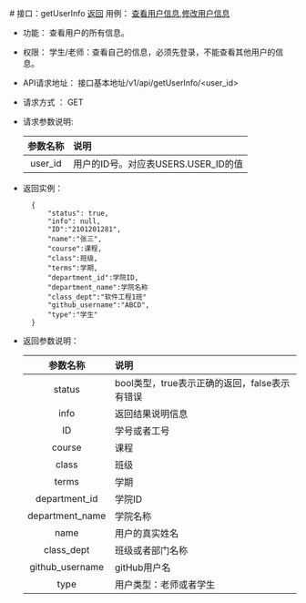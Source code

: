 ﻿﻿# 接口：getUserInfo  [返回](../README.md)
用例： [查看用户信息](../用例/查看用户信息.md),[修改用户信息](../用例/修改用户信息.md)

- 功能：
    查看用户的所有信息。
    
- 权限：
    学生/老师：查看自己的信息，必须先登录，不能查看其他用户的信息。    
    
- API请求地址： 
    接口基本地址/v1/api/getUserInfo/<user_id>

- 请求方式 ：
    GET
      
- 请求参数说明:        

  |参数名称|说明|
  |:---------:|:--------------------------------------------------------|      
  |user_id|用户的ID号。对应表USERS.USER_ID的值|
  
- 返回实例：

        {         
            "status": true,
            "info": null,
            "ID":"2101201281",    
            "name":"张三",
            "course":课程,
            "class":班级,
            "terms":学期,
            "department_id":学院ID,
            "department_name":学院名称
            "class_dept":"软件工程1班"
            "github_username":"ABCD",
            "type":"学生"            
        }
 
- 返回参数说明：    
 
  |参数名称|说明|
  |:---------:|:--------------------------------------------------------|      
  |status|bool类型，true表示正确的返回，false表示有错误|
  |info|返回结果说明信息|
  |ID|学号或者工号|
  |course|课程|
  |class|班级|
  |terms|学期|
  |department_id|学院ID|
  |department_name|学院名称|
  |name|用户的真实姓名|  
  |class_dept|班级或者部门名称|
  |github_username|gitHub用户名|
  |type|用户类型：老师或者学生|
